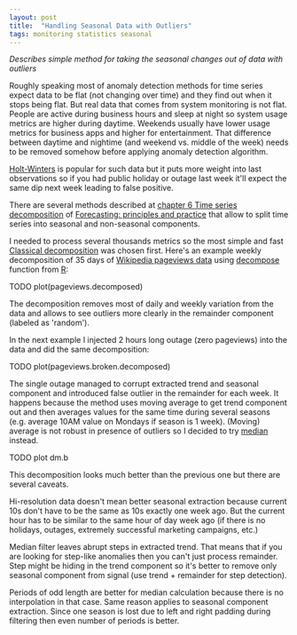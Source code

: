 ```yaml
---
layout: post
title:  "Handling Seasonal Data with Outliers"
tags: monitoring statistics seasonal
---
```


_Describes simple method for taking the seasonal changes out of data with outliers_

Roughly speaking most of anomaly detection methods for time series expect data to be flat (not changing over time) and they find out when it stops being flat. But real data that comes from system monitoring is not flat. People are active during business hours and sleep at night so system usage metrics are higher during daytime. Weekends usually have lower usage metrics for business apps and higher for entertainment. That difference between daytime and nightime (and weekend vs. middle of the week) needs to be removed somehow before applying anomaly detection algorithm.

[Holt-Winters](http://en.wikipedia.org/wiki/Exponential_smoothing#Triple_exponential_smoothing) is popular for such data but it puts more weight into last observations so if you had public holiday or outage last week it'll expect the same dip next week leading to false positive.

There are several methods described at [chapter 6 Time series decomposition](https://www.otexts.org/fpp/6) of [Forecasting: principles and practice](https://www.otexts.org/fpp) that allow to split time series into seasonal and non-seasonal components.

I needed to process several thousands metrics so the most simple and fast [Classical decomposition](https://www.otexts.org/fpp/6/3) was chosen first. Here's an example weekly decomposition of 35 days of [Wikipedia pageviews data](http://gdash.wikimedia.org/dashboards/reqsum/) using [decompose](http://www.inside-r.org/r-doc/stats/decompose) function from [R](http://www.r-project.org/):

TODO plot(pageviews.decomposed)

The decomposition removes most of daily and weekly variation from the data and allows to see outliers more clearly in the remainder component (labeled as 'random').

In the next example I injected 2 hours long outage (zero pageviews) into the data and did the same decomposition:

TODO plot(pageviews.broken.decomposed)

The single outage managed to corrupt extracted trend and seasonal component and introduced false outlier in the remainder for each week. It happens because the method uses moving average to get trend component out and then averages values for the same time during several seasons (e.g. average 10AM value on Mondays if season is 1 week). (Moving) average is not robust in presence of outliers so I decided to try [median](http://en.wikipedia.org/wiki/Median_filter) instead.

TODO plot dm.b

This decomposition looks much better than the previous one but there are several caveats. 

Hi-resolution data doesn't mean better seasonal extraction because current 10s don't have to be the same as 10s exactly one week ago. But the current hour has to be similar to the same hour of day week ago (if there is no holidays, outages, extremely successful marketing campaigns, etc.)

Median filter leaves abrupt steps in extracted trend. That means that if you are looking for step-like anomalies then you can't just process remainder. Step might be hiding in the trend component so it's better to remove only seasonal component from signal (use trend + remainder for step detection).

Periods of odd length are better for median calculation because there is no interpolation in that case. Same reason applies to seasonal component extraction. Since one season is lost due to left and right padding during filtering then even number of periods is better.
